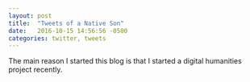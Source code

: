 ```yaml
---
layout: post
title:  "Tweets of a Native Son"
date:   2016-10-15 14:56:56 -0500
categories: twitter, tweets
---
```


The main reason I started this blog is that I started a digital humanities project recently.